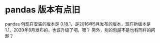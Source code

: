 # pandas 版本有点旧

pandas 包现在安装的版本是 0.18.1，是2016年5月发布的版本，现在新版本是1.1、2020年8月发布的，也该升级了吧，嗯？
另外，别的包是不是也有同样的问题？